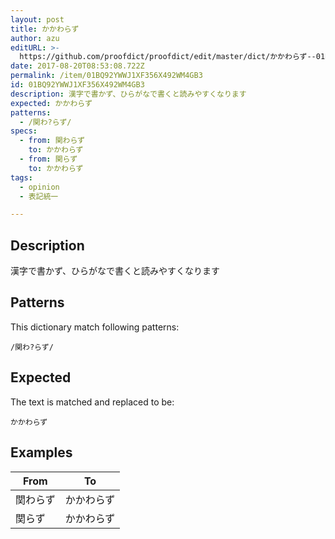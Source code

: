 ```yaml
---
layout: post
title: かかわらず
author: azu
editURL: >-
  https://github.com/proofdict/proofdict/edit/master/dict/かかわらず--01BQ92YWWJ1XF356X492WM4GB3.yml
date: 2017-08-20T08:53:08.722Z
permalink: /item/01BQ92YWWJ1XF356X492WM4GB3
id: 01BQ92YWWJ1XF356X492WM4GB3
description: 漢字で書かず、ひらがなで書くと読みやすくなります
expected: かかわらず
patterns:
  - /関わ?らず/
specs:
  - from: 関わらず
    to: かかわらず
  - from: 関らず
    to: かかわらず
tags:
  - opinion
  - 表記統一

---
```


## Description

漢字で書かず、ひらがなで書くと読みやすくなります

## Patterns

This dictionary match following patterns:

    /関わ?らず/

## Expected

The text is matched and replaced to be:

    かかわらず

## Examples

| From | To    |
| ---- | ----- |
| 関わらず | かかわらず |
| 関らず  | かかわらず |
